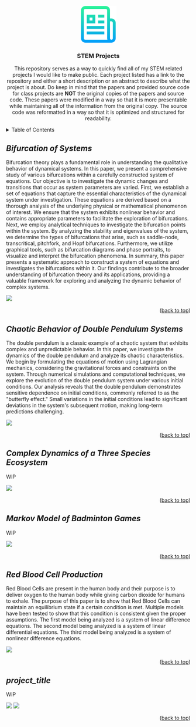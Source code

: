<!--
*** Author: Ramsey (Rayla) Phuc
*** Alias: Rayla Kurosaki
*** GitHub: https://github.com/rkp1503
-->

<!DOCTYPE html>
<html>
    <head>
        <a name="readme-top"></a>
        <div align="center">
            <a href="https://github.com/rkp1503/STEM-Projects"><img src="assets/logo.png" alt="Logo" width="100" height="auto"></a>
            <h3 align="center">STEM Projects</h3>
            <p align="center">
                This repository serves as a way to quickly find all of my STEM related projects I would like to make public. Each project listed has a link to the repository and either a short description or an abstract to describe what the project is about. Do keep in mind that the papers and provided source code for class projects are <b>NOT</b> the original copies of the papers and source code. These papers were modified in a way so that it is more presentable while maintaining all of the information from the original copy. The source code was reformatted in a way so that it is optimized and structured for readability.
                <br />
            </p>
        </div>  
    </head>
    <body>
        <div>
            <details>
                <summary>Table of Contents</summary>
                <ol>
                    <ul>
<!--                         <li><a href="#project-title">project_title</a></li> -->
                        <li><a href="#bifurcation-of-systems">Bifurcation of Systems</a></li>
                        <li><a href="#chaotic-behavior-of-double-pendulum-systems">Chaotic Behavior of Double Pendulum Systems</a></li>
                        <li><a href="#complex-dynamics-of-a-three-species-ecosystem">Complex Dynamics of a Three Species Ecosystem</a></li>
                        <li><a href="#markov-model-of-badminton-games">Markov Model of Badminton Games</a></li>
                        <li><a href="#red-blood-cell-production">Red Blood Cell Production</a></li>
                    </ul>
                </ol>
            </details>
        </div>
        <div>
            <h2 id="bifurcation-of-systems"><i>Bifurcation of Systems</i></h2>
            <p>
                Bifurcation theory plays a fundamental role in understanding the qualitative behavior of dynamical systems. In this paper, we present a comprehensive study of various bifurcations within a carefully constructed system of equations. Our objective is to investigate the dynamic changes and transitions that occur as system parameters are varied. First, we establish a set of equations that capture the essential characteristics of the dynamical system under investigation. These equations are derived based on a thorough analysis of the underlying physical or mathematical phenomenon of interest. We ensure that the system exhibits nonlinear behavior and contains appropriate parameters to facilitate the exploration of bifurcations. Next, we employ analytical techniques to investigate the bifurcation points within the system. By analyzing the stability and eigenvalues of the system, we determine the types of bifurcations that arise, such as saddle-node, transcritical, pitchfork, and Hopf bifurcations. Furthermore, we utilize graphical tools, such as bifurcation diagrams and phase portraits, to visualize and interpret the bifurcation phenomena. In summary, this paper presents a systematic approach to construct a system of equations and investigates the bifurcations within it. Our findings contribute to the broader understanding of bifurcation theory and its applications, providing a valuable framework for exploring and analyzing the dynamic behavior of complex systems.
            </p>
            <p align="left">
            <picture>
            <a href="https://github.com/rkp1503/Bifurcation-of-Systems"><img src="https://github-readme-stats.vercel.app/api/pin/?username=rkp1503&hide_border=true&title_color=BF00FF&text_color=BF00FF&icon_color=00FFFF&&bg_color=FFDDF4&repo=Bifurcation-of-Systems"></a>
            </picture>
            </p>
            <p align="right">(<a href="#readme-top">back to top</a>)</p>
        </div>
        <div>
            <h2 id="chaotic-behavior-of-double-pendulum-systems"><i>Chaotic Behavior of Double Pendulum Systems</i></h2>
            <p>
            The double pendulum is a classic example of a chaotic system that exhibits complex and unpredictable behavior. In this paper, we investigate the dynamics of the double pendulum and analyze its chaotic characteristics. We begin by formulating the equations of motion using Lagrangian mechanics, considering the gravitational forces and constraints on the system. Through numerical simulations and computational techniques, we explore the evolution of the double pendulum system under various initial conditions. Our analysis reveals that the double pendulum demonstrates sensitive dependence on initial conditions, commonly referred to as the "butterfly effect." Small variations in the initial conditions lead to significant deviations in the system's subsequent motion, making long-term predictions challenging.
            </p>
            <p align="left">
            <picture>
            <a href="https://github.com/rkp1503/Chaotic-Behavior-of-Double-Pendulum-Systems"><img src="https://github-readme-stats.vercel.app/api/pin/?username=rkp1503&hide_border=true&title_color=BF00FF&text_color=BF00FF&icon_color=00FFFF&&bg_color=FFDDF4&repo=Chaotic-Behavior-of-Double-Pendulum-Systems"></a>
            </picture>
            </p>
            <p align="right">(<a href="#readme-top">back to top</a>)</p>
        </div>
        <div>
            <h2 id="complex-dynamics-of-a-three-species-ecosystem"><i>Complex Dynamics of a Three Species Ecosystem</i></h2>
            <p>
                WIP
            </p>
            <p align="left">
            <picture>
            <a href="https://github.com/rkp1503/Complex-Dynamics-of-a-Three-Species-Ecosystem"><img src="https://github-readme-stats.vercel.app/api/pin/?username=rkp1503&hide_border=true&title_color=BF00FF&text_color=BF00FF&icon_color=00FFFF&&bg_color=FFDDF4&repo=Complex-Dynamics-of-a-Three-Species-Ecosystem"></a>
            </picture>
            </p>
            <p align="right">(<a href="#readme-top">back to top</a>)</p>
        </div>
        <div>
            <h2 id="markov-model-of-badminton-games"><i>Markov Model of Badminton Games</i></h2>
            <p>
                WIP
            </p>
            <p align="left">
            <picture>
            <a href="https://github.com/rkp1503/Markov-Model-of-Badminton-Games"><img src="https://github-readme-stats.vercel.app/api/pin/?username=rkp1503&hide_border=true&title_color=BF00FF&text_color=BF00FF&icon_color=00FFFF&&bg_color=FFDDF4&repo=Markov-Model-of-Badminton-Games"></a>
            </picture>
            </p>
            <p align="right">(<a href="#readme-top">back to top</a>)</p>
        </div>
        <div>
            <h2 id="red-blood-cell-production"><i>Red Blood Cell Production</i></h2>
            <p>
                Red Blood Cells are present in the human body and their purpose is to deliver oxygen to the human body while giving carbon dioxide for humans to exhale. The purpose of this paper is to show that Red Blood Cells can maintain an equilibrium state if a certain condition is met. Multiple models have been tested to show that this condition is consistent given the proper assumptions. The first model being analyzed is a system of linear difference equations. The second model being analyzed is a system of linear differential equations. The third model being analyzed is a system of nonlinear difference equations.
            </p>
            <p align="left">
            <picture>
            <a href="https://github.com/rkp1503/Red-Blood-Cell-Production"><img src="https://github-readme-stats.vercel.app/api/pin/?username=rkp1503&hide_border=true&title_color=BF00FF&text_color=BF00FF&icon_color=00FFFF&&bg_color=FFDDF4&repo=Red-Blood-Cell-Production"></a>
            </picture>
            </p>
            <p align="right">(<a href="#readme-top">back to top</a>)</p>
        </div>
        <div>
        <h2 id="project_link"><i>project_title</i></h2>
            <p>
                WIP
            </p>
            <p align="left">
            <picture>
            <a href="https://github.com/rkp1503/project_link"><img src="https://github-readme-stats.vercel.app/api/pin/?username=rkp1503&hide_border=true&title_color=BF00FF&text_color=BF00FF&icon_color=00FFFF&&bg_color=FFDDF4&repo=project_link"></a>
            <img src="https://github-readme-stats.vercel.app/api/pin/?username=rkp1503&repo=project_link">
            </picture>
            </p>
            <p align="right">(<a href="#readme-top">back to top</a>)</p>
        </div>
    </body>
</html>
